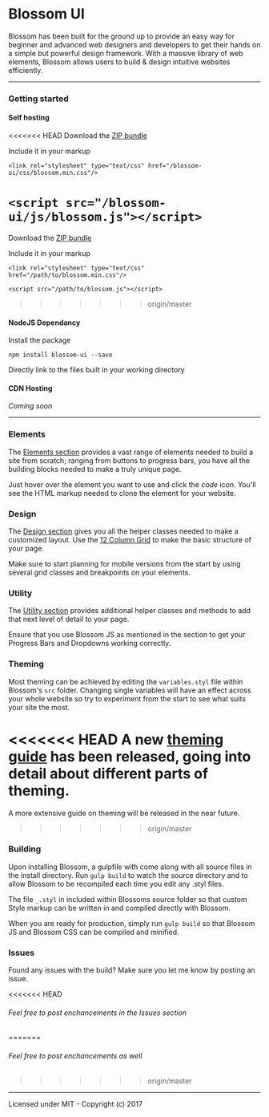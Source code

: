 # Blossom UI

Blossom has been built for the ground up to provide an easy way for beginner and advanced web designers and developers to get their hands on a simple but powerful design framework. With a massive library of web elements, Blossom allows users to build & design intuitive websites efficiently.

---

### Getting started

#### Self hosting
<<<<<<< HEAD
Download the [ZIP bundle](http://getblossom.io/introduction)

Include it in your markup

`<link rel="stylesheet" type="text/css" href="/blossom-ui/css/blossom.min.css"/>`

`<script src="/blossom-ui/js/blossom.js"></script>`
=======
Download the [ZIP bundle](http://d1fb9glqs1l0dr.cloudfront.net/blossom-1.2.61.zip)

Include it in your markup

`<link rel="stylesheet" type="text/css" href="/path/to/blossom.min.css"/>`

`<script src="/path/to/blossom.js"></script>`
>>>>>>> origin/master

#### NodeJS Dependancy

Install the package

`npm install blossom-ui --save`

Directly link to the files built in your working directory

#### CDN Hosting

_Coming soon_

---

### Elements
The [Elements section](http://getblossom.io/elements/buttons) provides a vast range of elements needed to build a site from scratch; ranging from buttons to progress bars, you have all the building blocks needed to make a truly unique page.

Just hover over the element you want to use and click the _code_ icon. You'll see the HTML markup needed to clone the element for your website.

### Design
The [Design section](http://getblossom.io/elements/buttons) gives you all the helper classes needed to make a customized layout. Use the [12 Column Grid](http://getblossom.io/design/grid) to make the basic structure of your page.

Make sure to start planning for mobile versions from the start by using several grid classes and breakpoints on your elements.

### Utility
The [Utility section](http://getblossom.io/utility/js) provides additional helper classes and methods to add that next level of detail to your page.

Ensure that you use Blossom JS as mentioned in the section to get your Progress Bars and Dropdowns working correctly.

### Theming
Most theming can be achieved by editing the `variables.styl` file within Blossom's `src` folder. Changing single variables will have an effect across your whole website so try to experiment from the start to see what suits your site the most.

<<<<<<< HEAD
A new [theming guide](http://getblossom.io/customization) has been released, going into detail about different parts of theming.
=======
A more extensive guide on theming will be released in the near future.
>>>>>>> origin/master

### Building
Upon installing Blossom, a gulpfile with come along with all source files in the install directory. Run `gulp build` to watch the source directory and to allow Blossom to be recompiled each time you edit any .styl files.

The file `_.styl` in included within Blossoms source folder so that custom Style markup can be written in and compiled directly with Blossom.

When you are ready for production, simply run `gulp build` so that Blossom JS and Blossom CSS can be compiled and minified.

### Issues
Found any issues with the build? Make sure you let me know by posting an issue.

<<<<<<< HEAD
###### Feel free to post enchancements in the Issues section
=======
###### Feel free to post enchancements as well
>>>>>>> origin/master

---

Licensed under MIT - Copyright (c) 2017
